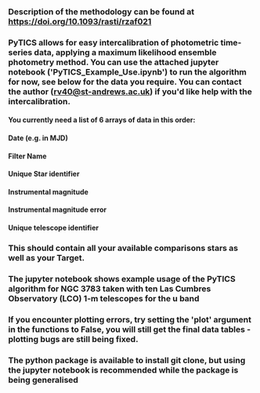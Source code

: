 ### Description of the methodology can be found at https://doi.org/10.1093/rasti/rzaf021

### PyTICS allows for easy intercalibration of photometric time-series data, applying a maximum likelihood ensemble photometry method. You can use the attached jupyter notebook ('PyTICS_Example_Use.ipynb') to run the algorithm for now, see below for the data you require. You can contact the author (rv40@st-andrews.ac.uk) if you'd like help with the intercalibration.

#### You currently need a list of 6 arrays of data in this order:
#### Date (e.g. in MJD)
#### Filter Name
#### Unique Star identifier
#### Instrumental magnitude
#### Instrumental magnitude error
#### Unique telescope identifier

### This should contain all your available comparisons stars as well as your Target.

### The jupyter notebook shows example usage of the PyTICS algorithm for NGC 3783 taken with ten Las Cumbres Observatory (LCO) 1-m telescopes for the u band 

### If you encounter plotting errors, try setting the 'plot' argument in the functions to False, you will still get the final data tables - plotting bugs are still being fixed.

### The python package is available to install git clone, but using the jupyter notebook is recommended while the package is being generalised
